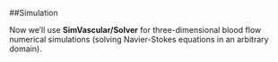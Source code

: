 ##Simulation

Now we’ll use **SimVascular/Solver** for three-dimensional blood flow numerical simulations (solving Navier-Stokes equations in an arbitrary domain). 
